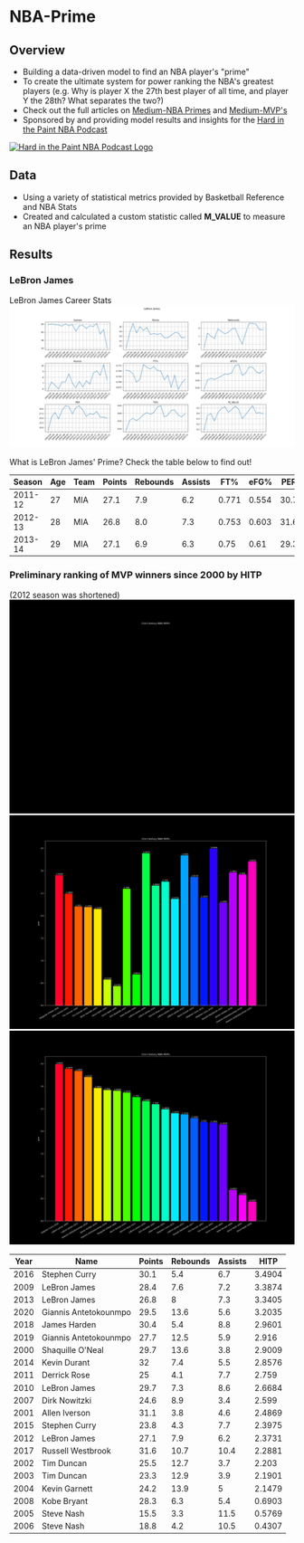 # NBA-Prime
## Overview
* Building a data-driven model to find an NBA player's "prime"
* To create the ultimate system for power ranking the NBA's greatest players (e.g. Why is player X the 27th best player of all time, and player Y the 28th? What separates the two?)
* Check out the full articles on [Medium-NBA Primes](https://michaelpatel.medium.com/discovering-nba-players-primes-8bd91895757d) and [Medium-MVP's]()
* Sponsored by and providing model results and insights for the [Hard in the Paint NBA Podcast](https://soundcloud.com/engineers-play "Hard in the Paint NBA Podcast")
<a href="https://soundcloud.com/engineers-play">
  <img src="https://i1.sndcdn.com/avatars-000446326572-ycrzp2-t500x500.jpg" alt="Hard in the Paint NBA Podcast Logo" width="300"/>
</a>

## Data
* Using a variety of statistical metrics provided by Basketball Reference and NBA Stats
* Created and calculated a custom statistic called **M_VALUE** to measure an NBA player's prime

## Results
### LeBron James
LeBron James Career Stats
![LBJ Raw Stats](https://github.com/mikepatel/NBA-Prime/blob/master/Primes/results/LeBron%20James/LeBron%20James_plots.png)


What is LeBron James' Prime? Check the table below to find out!

|Season |Age|Team|Points|Rebounds|Assists|FT%  |eFG% |PER |TS%  |M_VALUE|
|-------|---|----|------|--------|-------|-----|-----|----|-----|-------|
|2011-12|27 |MIA |27.1  |7.9     |6.2    |0.771|0.554|30.7|0.605|0.4707 |
|2012-13|28 |MIA |26.8  |8.0     |7.3    |0.753|0.603|31.6|0.64 |0.5467 |
|2013-14|29 |MIA |27.1  |6.9     |6.3    |0.75 |0.61 |29.3|0.649|0.4727 |


### Preliminary ranking of MVP winners since 2000 by HITP
(2012 season was shortened)\
![](https://github.com/mikepatel/NBA-Prime/blob/master/MVP/results/racing_bar_mvp.gif)
![](https://github.com/mikepatel/NBA-Prime/blob/master/MVP/results/bar_mvp.png)
![](https://github.com/mikepatel/NBA-Prime/blob/master/MVP/results/sorted_bar_mvp.png)

| Year | Name                  | Points | Rebounds | Assists | HITP   | 
|------|-----------------------|--------|----------|---------|--------| 
| 2016 | Stephen Curry         | 30.1   | 5.4      | 6.7     | 3.4904 | 
| 2009 | LeBron James          | 28.4   | 7.6      | 7.2     | 3.3874 | 
| 2013 | LeBron James          | 26.8   | 8        | 7.3     | 3.3405 | 
| 2020 | Giannis Antetokounmpo | 29.5   | 13.6     | 5.6     | 3.2035 | 
| 2018 | James Harden          | 30.4   | 5.4      | 8.8     | 2.9601 | 
| 2019 | Giannis Antetokounmpo | 27.7   | 12.5     | 5.9     | 2.916  | 
| 2000 | Shaquille O'Neal      | 29.7   | 13.6     | 3.8     | 2.9009 | 
| 2014 | Kevin Durant          | 32     | 7.4      | 5.5     | 2.8576 | 
| 2011 | Derrick Rose          | 25     | 4.1      | 7.7     | 2.759  | 
| 2010 | LeBron James          | 29.7   | 7.3      | 8.6     | 2.6684 | 
| 2007 | Dirk Nowitzki         | 24.6   | 8.9      | 3.4     | 2.599  | 
| 2001 | Allen Iverson         | 31.1   | 3.8      | 4.6     | 2.4869 | 
| 2015 | Stephen Curry         | 23.8   | 4.3      | 7.7     | 2.3975 | 
| 2012 | LeBron James          | 27.1   | 7.9      | 6.2     | 2.3731 | 
| 2017 | Russell Westbrook     | 31.6   | 10.7     | 10.4    | 2.2881 | 
| 2002 | Tim Duncan            | 25.5   | 12.7     | 3.7     | 2.203  | 
| 2003 | Tim Duncan            | 23.3   | 12.9     | 3.9     | 2.1901 | 
| 2004 | Kevin Garnett         | 24.2   | 13.9     | 5       | 2.1479 | 
| 2008 | Kobe Bryant           | 28.3   | 6.3      | 5.4     | 0.6903 | 
| 2005 | Steve Nash            | 15.5   | 3.3      | 11.5    | 0.5769 | 
| 2006 | Steve Nash            | 18.8   | 4.2      | 10.5    | 0.4307 | 

